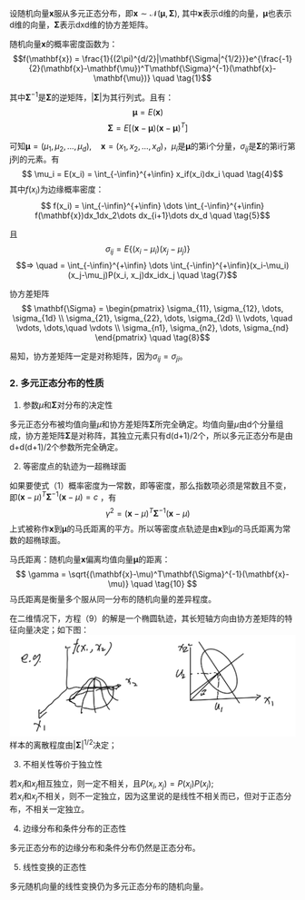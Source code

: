 设随机向量$\mathbf{x}$服从多元正态分布，即$\mathbf{x} \sim \mathcal{N}(\mathbf{\mu}, \mathbf{\Sigma})$, 其中$\mathbf{x}$表示d维的向量，$\mathbf{\mu}$也表示d维的向量，$\mathbf{\Sigma}$表示dxd维的协方差矩阵。

随机向量$\mathbf{x}$的概率密度函数为：
$$f(\mathbf{x}) = \frac{1}{(2\pi)^{d/2}|\mathbf{\Sigma|^{1/2}}}e^{\frac{-1}{2}(\mathbf{x}-\mathbf{\mu})^T\mathbf{\Sigma}^{-1}(\mathbf{x}-\mathbf{\mu})} \quad \tag{1}$$

其中$\mathbf{\Sigma}^{-1}$是$\mathbf{\Sigma}$的逆矩阵，$|\mathbf{\Sigma}|$为其行列式。且有：
$$\mathbf{\mu} = E(\mathbf{x}) \quad \tag{2}$$
$$\mathbf{\Sigma} = E[(\mathbf{x}-\mathbf{\mu})(\mathbf{x}-\mathbf{\mu})^T] \quad \tag{3}$$

可知$\mathbf{\mu}=(\mu_1, \mu_2, \dots, \mu_d),\quad \mathbf{x} = (x_1, x_2, \dots, x_d)$，$\mu_i$是$\mathbf{\mu}$的第i个分量，$\sigma_{ij}$是$\mathbf{\Sigma}$的第i行第j列的元素。有
$$ \mu_i = E(x_i) = \int_{-\infin}^{+\infin} x_if(x_i)dx_i \quad \tag{4}$$
其中$f(x_i)$为边缘概率密度：
$$ f(x_i) = \int_{-\infin}^{+\infin} \dots \int_{-\infin}^{+\infin} f(\mathbf{x})dx_1dx_2\dots dx_{i+1}\dots dx_d \quad \tag{5}$$

且
$$ \sigma_{ij} = E\{(x_i-\mu_i)(x_j-\mu_j)\} \quad \tag{6}$$
$$=> \quad = \int_{-\infin}^{+\infin} \dots \int_{-\infin}^{+\infin}(x_i-\mu_i)(x_j-\mu_j)P(x_i, x_j)dx_idx_j \quad \tag{7}$$

协方差矩阵
$$ \mathbf{\Sigma} = \begin{pmatrix} 
\sigma_{11}, \sigma_{12}, \dots, \sigma_{1d} \\
\sigma_{21}, \sigma_{22}, \dots, \sigma_{2d} \\
\vdots, \quad \vdots, \dots,\quad  \vdots \\
\sigma_{n1}, \sigma_{n2}, \dots, \sigma_{nd}
\end{pmatrix} \quad \tag{8}$$

易知，协方差矩阵一定是对称矩阵，因为$\sigma_{ij}=\sigma_{ji}$。

### 2. 多元正态分布的性质
1. 参数$\mu$和$\mathbf{\Sigma}$对分布的决定性  

多元正态分布被均值向量$\mu$和协方差矩阵$\mathbf{\Sigma}$所完全确定。均值向量$\mu$由d个分量组成，协方差矩阵$\mathbf{\Sigma}$是对称阵，其独立元素只有d(d+1)/2个，所以多元正态分布是由d+d(d+1)/2个参数所完全确定。

2. 等密度点的轨迹为一超椭球面  

如果要使式（1）概率密度为一常数，即等密度，那么指数项必须是常数且不变，即$(\mathbf{x}-\mu)^T\mathbf{\Sigma}^{-1}(\mathbf{x}-\mu)=c$ ，有
$$ \gamma^2 = (\mathbf{x}-\mu)^T\mathbf{\Sigma}^{-1}(\mathbf{x}-\mu) \quad \tag{9}$$
上式被称作$\mathbf{x}$到$\mathbf{\mu}$的马氏距离的平方。所以等密度点轨迹是由$\mathbf{x}$到$\mu$的马氏距离为常数的超椭球面。

马氏距离：随机向量$\mathbf{x}$偏离均值向量$\mathbf{\mu}$的距离：
$$ \gamma = \sqrt{(\mathbf{x}-\mu)^T\mathbf{\Sigma}^{-1}(\mathbf{x}-\mu)} \quad \tag{10}
$$
马氏距离是衡量多个服从同一分布的随机向量的差异程度。  

在二维情况下，方程（9）的解是一个椭圆轨迹，其长短轴方向由协方差矩阵的特征向量决定；如下图：
![](../assets/chp2/2.4.1.jpeg)
样本的离散程度由$|\mathbf{\Sigma}|^{1/2}$决定；

3. 不相关性等价于独立性

若$x_i$和$x_j$相互独立，则一定不相关，且$P(x_i, x_j)=P(x_i)P(x_j)$;  
若$x_i$和$x_j$不相关，则不一定独立，因为这里说的是线性不相关而已，但对于正态分布，不相关一定独立。

4. 边缘分布和条件分布的正态性  

多元正态分布的边缘分布和条件分布仍然是正态分布。

5. 线性变换的正态性

多元随机向量的线性变换仍为多元正态分布的随机向量。
